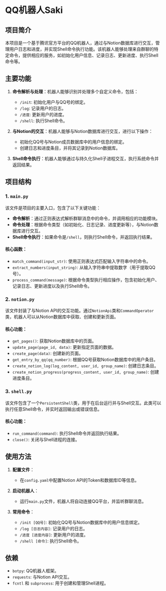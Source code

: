 # QQ机器人Saki

## 项目简介

本项目是一个基于腾讯官方平台的QQ机器人，通过与Notion数据库进行交互，管理用户日志和进度，并实现Shell命令执行功能。该机器人能够处理来自群聊的特定命令，提供相应的服务，如初始化用户信息、记录日志、更新进度、执行Shell命令等。

## 主要功能

1. **命令解析与处理**：机器人能够识别并处理多个自定义命令，包括：
   - `/init`: 初始化用户与QQ号的绑定。
   - `/log`: 记录用户的日志。
   - `/进度`: 更新用户的进度。
   - `/shell`: 执行Shell命令。

2. **与Notion的交互**：机器人能够与Notion数据库进行交互，进行以下操作：
   - 初始化QQ号与Notion成员数据库中的用户信息的绑定。
   - 创建日志和进度条目，并将其记录到Notion数据库。

3. **Shell命令执行**：机器人能够通过与持久化Shell子进程交互，执行系统命令并返回结果。

## 项目结构

### 1. `main.py`

该文件是项目的主要入口，包含了以下关键功能：

- **命令解析**：通过正则表达式解析群聊消息中的命令，并调用相应的功能模块。
- **命令处理**：根据命令类型（如初始化、日志记录、进度更新等），与Notion数据库进行交互。
- **Shell命令执行**：如果命令是`/shell`，则执行Shell命令，并返回执行结果。

#### 核心函数：
- `match_command(input_str)`: 使用正则表达式匹配输入字符串中的命令。
- `extract_numbers(input_string)`: 从输入字符串中提取数字（用于提取QQ号）。
- `process_command(message)`: 根据命令类型执行相应操作，包含初始化用户、记录日志、更新进度以及执行Shell命令。

### 2. `notion.py`

该文件封装了与Notion API的交互功能。通过`NotionApi`类和`CommandOperator`类，机器人可以从Notion数据库中获取、创建和更新页面。

#### 核心功能：
- `get_pages()`: 获取Notion数据库中的页面。
- `update_page(page_id, data)`: 更新指定页面的数据。
- `create_page(data)`: 创建新的页面。
- `get_entry_by_qq(qq_number)`: 根据QQ号获取Notion数据库中的用户条目。
- `create_notion_log(log_content, user_id, group_name)`: 创建日志条目。
- `create_notion_progress(progress_content, user_id, group_name)`: 创建进度条目。

### 3. `shell.py`

该文件包含了一个`PersistentShell`类，用于在后台运行并与Shell交互。此类可以执行任意Shell命令，并实时返回输出或错误信息。

#### 核心功能：
- `run_command(command)`: 执行Shell命令并返回执行结果。
- `close()`: 关闭与Shell进程的连接。

## 使用方法

1. **配置文件**：
   - 在`config.yaml`中配置Notion API的Token和数据库ID等信息。

2. **启动机器人**：
   - 运行`main.py`文件，机器人将自动连接QQ平台，并监听群聊消息。

3. **常用命令**：
   - `/init [QQ号]`: 初始化QQ号与Notion数据库中的用户信息绑定。
   - `/log [日志内容]`: 记录用户的日志。
   - `/进度 [进度内容]`: 更新用户的进度。
   - `/shell [命令]`: 执行Shell命令。

## 依赖

- `botpy`: QQ机器人框架。
- `requests`: 与Notion API交互。
- `fcntl` 和 `subprocess`: 用于创建和管理Shell进程。

